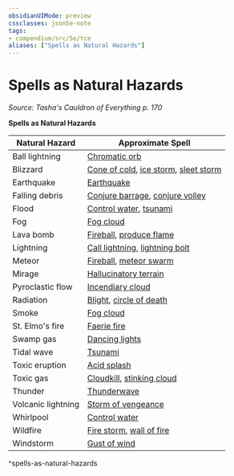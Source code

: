 ```yaml
---
obsidianUIMode: preview
cssclasses: json5e-note
tags:
- compendium/src/5e/tce
aliases: ["Spells as Natural Hazards"]
---
```

# Spells as Natural Hazards
*Source: Tasha's Cauldron of Everything p. 170* 

**Spells as Natural Hazards**

| Natural Hazard | Approximate Spell |
|----------------|-------------------|
| Ball lightning | [Chromatic orb](2-Mechanics/CLI/spells/chromatic-orb.md) |
| Blizzard | [Cone of cold](2-Mechanics/CLI/spells/cone-of-cold.md), [ice storm](2-Mechanics/CLI/spells/ice-storm.md), [sleet storm](2-Mechanics/CLI/spells/sleet-storm.md) |
| Earthquake | [Earthquake](2-Mechanics/CLI/spells/earthquake.md) |
| Falling debris | [Conjure barrage](2-Mechanics/CLI/spells/conjure-barrage.md), [conjure volley](2-Mechanics/CLI/spells/conjure-volley.md) |
| Flood | [Control water](2-Mechanics/CLI/spells/control-water.md), [tsunami](2-Mechanics/CLI/spells/tsunami.md) |
| Fog | [Fog cloud](2-Mechanics/CLI/spells/fog-cloud.md) |
| Lava bomb | [Fireball](2-Mechanics/CLI/spells/fireball.md), [produce flame](2-Mechanics/CLI/spells/produce-flame.md) |
| Lightning | [Call lightning](2-Mechanics/CLI/spells/call-lightning.md), [lightning bolt](2-Mechanics/CLI/spells/lightning-bolt.md) |
| Meteor | [Fireball](2-Mechanics/CLI/spells/fireball.md), [meteor swarm](2-Mechanics/CLI/spells/meteor-swarm.md) |
| Mirage | [Hallucinatory terrain](2-Mechanics/CLI/spells/hallucinatory-terrain.md) |
| Pyroclastic flow | [Incendiary cloud](2-Mechanics/CLI/spells/incendiary-cloud.md) |
| Radiation | [Blight](2-Mechanics/CLI/spells/blight.md), [circle of death](2-Mechanics/CLI/spells/circle-of-death.md) |
| Smoke | [Fog cloud](2-Mechanics/CLI/spells/fog-cloud.md) |
| St. Elmo's fire | [Faerie fire](2-Mechanics/CLI/spells/faerie-fire.md) |
| Swamp gas | [Dancing lights](2-Mechanics/CLI/spells/dancing-lights.md) |
| Tidal wave | [Tsunami](2-Mechanics/CLI/spells/tsunami.md) |
| Toxic eruption | [Acid splash](2-Mechanics/CLI/spells/acid-splash.md) |
| Toxic gas | [Cloudkill](2-Mechanics/CLI/spells/cloudkill.md), [stinking cloud](2-Mechanics/CLI/spells/stinking-cloud.md) |
| Thunder | [Thunderwave](2-Mechanics/CLI/spells/thunderwave.md) |
| Volcanic lightning | [Storm of vengeance](2-Mechanics/CLI/spells/storm-of-vengeance.md) |
| Whirlpool | [Control water](2-Mechanics/CLI/spells/control-water.md) |
| Wildfire | [Fire storm](2-Mechanics/CLI/spells/fire-storm.md), [wall of fire](2-Mechanics/CLI/spells/wall-of-fire.md) |
| Windstorm | [Gust of wind](2-Mechanics/CLI/spells/gust-of-wind.md) |
^spells-as-natural-hazards
